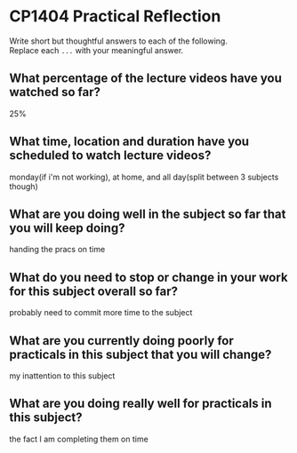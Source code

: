 # CP1404 Practical Reflection

Write short but thoughtful answers to each of the following.  
Replace each `...` with your meaningful answer.

## What percentage of the lecture videos have you watched so far?

25%

## What time, location and duration have you scheduled to watch lecture videos?

monday(if i'm not working), at home, and all day(split between 3 subjects though)

## What are you doing well in the subject so far that you will keep doing?

handing the pracs on time

## What do you need to stop or change in your work for this subject overall so far?

probably need to commit more time to the subject

## What are you currently doing poorly for practicals in this subject that you will change?

my inattention to this subject 

## What are you doing really well for practicals in this subject?

the fact I am completing them on time 
